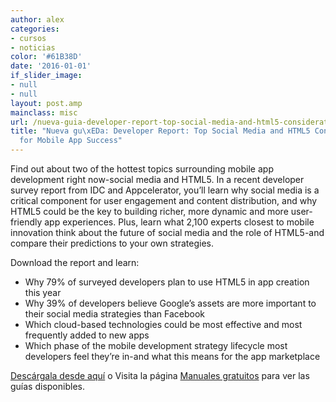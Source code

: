 ```yaml
---
author: alex
categories:
- cursos
- noticias
color: '#61B38D'
date: '2016-01-01'
if_slider_image:
- null
- null
layout: post.amp
mainclass: misc
url: /nueva-guia-developer-report-top-social-media-and-html5-considerations-for-mobile-app-success/
title: "Nueva gu\xEDa: Developer Report: Top Social Media and HTML5 Considerations
  for Mobile App Success"
---
```


[<amp-img on="tap:lightbox1" role="button" tabindex="0" layout="responsive" src="/img/2012/08/w_appc01c1.gif" alt="Developer Report: Top Social Media and HTML5 Considerations for Mobile App Success" title="Developer Report: Top Social Media and HTML5 Considerations for Mobile App Success" width="114px" height="150px" />][1]

Find out about two of the hottest topics surrounding mobile app development right now-social media and HTML5. In a recent developer survey report from IDC and Appcelerator, you&#8217;ll learn why social media is a critical component for user engagement and content distribution, and why HTML5 could be the key to building richer, more dynamic and more user-friendly app experiences. Plus, learn what 2,100 experts closest to mobile innovation think about the future of social media and the role of HTML5-and compare their predictions to your own strategies.

Download the report and learn:

  * Why 79% of surveyed developers plan to use HTML5 in app creation this year
  * Why 39% of developers believe Google&#8217;s assets are more important to their social media strategies than Facebook
  * Which cloud-based technologies could be most effective and most frequently added to new apps
  * Which phase of the mobile development strategy lifecycle most developers feel they&#8217;re in-and what this means for the app marketplace

[Descárgala desde aquí][1] o
Visita la página [Manuales gratuitos][2] para ver las guías disponibles.



 [1]: http://elbauldelprogramador.tradepub.com/c/pubRD.mpl?sr=oc&_t=oc:&pc;=w_appc01/prgm.cgi
 [2]: https://elbauldelprogramador.com/manuales-gratuitos/
